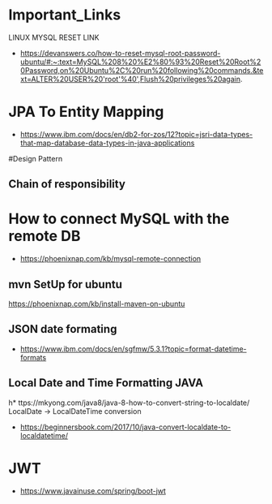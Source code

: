 # Important_Links

LINUX MYSQL RESET LINK

* https://devanswers.co/how-to-reset-mysql-root-password-ubuntu/#:~:text=MySQL%208%20%E2%80%93%20Reset%20Root%20Password,on%20Ubuntu%2C%20run%20following%20commands.&text=ALTER%20USER%20'root'%40',Flush%20privileges%20again.


# JPA To Entity Mapping

* https://www.ibm.com/docs/en/db2-for-zos/12?topic=jsri-data-types-that-map-database-data-types-in-java-applications


#Design Pattern
## Chain of responsibility 

# How to connect MySQL with the remote DB

* https://phoenixnap.com/kb/mysql-remote-connection

## mvn SetUp for ubuntu
https://phoenixnap.com/kb/install-maven-on-ubuntu

## JSON date formating
* https://www.ibm.com/docs/en/sgfmw/5.3.1?topic=format-datetime-formats

## Local Date and Time Formatting JAVA
h* ttps://mkyong.com/java8/java-8-how-to-convert-string-to-localdate/
LocalDate -> LocalDateTime conversion
* https://beginnersbook.com/2017/10/java-convert-localdate-to-localdatetime/

# JWT 
* https://www.javainuse.com/spring/boot-jwt
